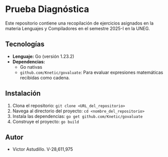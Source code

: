 # Prueba Diagnóstica

Este repositorio contiene una recopilación de ejercicios asignados en la materia Lenguajes y Compiladores en el semestre 2025-I en la UNEG.

## Tecnologías

* **Lenguaje:** Go (versión 1.23.2)
* **Dependencias:**
    * Go nativas
    * `github.com/Knetic/govaluate`:  Para evaluar expresiones matemáticas recibidas como cadena.


## Instalación

1. Clona el repositorio:  `git clone <URL_del_repositorio>`
2. Navega al directorio del proyecto: `cd <nombre_del_repositorio>`
3. Instala las dependencias: `go get github.com/Knetic/govaluate`
4. Construye el proyecto: `go build`

## Autor

* Victor Astudillo. V-28,611,975
